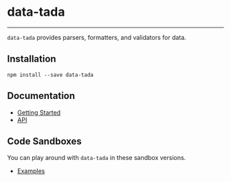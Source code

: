 # data-tada
---
`data-tada` provides parsers, formatters, and validators for data.

## Installation
`npm install --save data-tada`

## Documentation
- [Getting Started](docs/getting-started.md)
- [API](docs/api.md)

## Code Sandboxes
You can play around with `data-tada` in these sandbox versions.
- [Examples](https://codesandbox.io/s/LLYpx8Qw)
